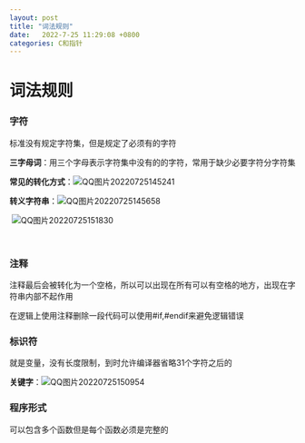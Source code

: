 ```yaml
---
layout: post
title: "词法规则"  
date:   2022-7-25 11:29:08 +0800
categories: C和指针
---
```


# 词法规则

### 字符

标准没有规定字符集，但是规定了必须有的字符

**三字母词**：用三个字母表示字符集中没有的的字符，常用于缺少必要字符分字符集

**常见的转化方式**：![QQ图片20220725145241](https://xusenfeng.github.io/myimages/QQ图片20220725145241.png)



**转义字符串**：![QQ图片20220725145658](https://xusenfeng.github.io/myimages/QQ图片20220725145658.png)

​					![QQ图片20220725151830](https://xusenfeng.github.io/myimages/QQ图片20220725151830.png)	

​			





### 注释

注释最后会被转化为一个空格，所以可以出现在所有可以有空格的地方，出现在字符串内部不起作用

在逻辑上使用注释删除一段代码可以使用#if,#endif来避免逻辑错误

### 标识符

就是变量，没有长度限制，到时允许编译器省略31个字符之后的

**关键字**：![QQ图片20220725150954](https://xusenfeng.github.io/myimages/QQ图片20220725150954.png)

### 程序形式

可以包含多个函数但是每个函数必须是完整的

